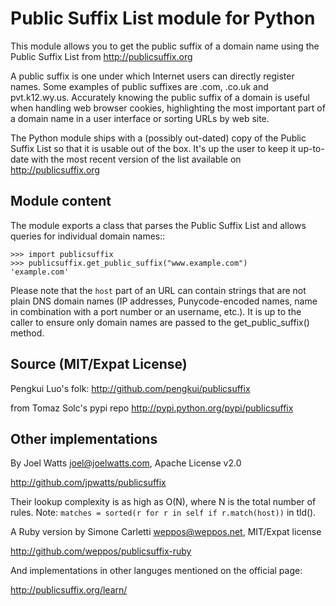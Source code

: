 Public Suffix List module for Python
====================================

This module allows you to get the public suffix of a domain name using the
Public Suffix List from http://publicsuffix.org

A public suffix is one under which Internet users can directly register
names. Some examples of public suffixes are .com, .co.uk and pvt.k12.wy.us.
Accurately knowing the public suffix of a domain is useful when handling
web browser cookies, highlighting the most important part of a domain name
in a user interface or sorting URLs by web site.

The Python module ships with a (possibly out-dated) copy of the Public
Suffix List so that it is usable out of the box. It's up the user to keep
it up-to-date with the most recent version of the list available on
http://publicsuffix.org


Module content
--------------

The module exports a class that parses the Public Suffix List and allows
queries for individual domain names::

    >>> import publicsuffix
    >>> publicsuffix.get_public_suffix("www.example.com")
    'example.com'

Please note that the ``host`` part of an URL can contain strings that are
not plain DNS domain names (IP addresses, Punycode-encoded names, name in
combination with a port number or an username, etc.). It is up to the caller
to ensure only domain names are passed to the get_public_suffix() method.


Source (MIT/Expat License)
--------------------------

Pengkui Luo's folk:
http://github.com/pengkui/publicsuffix

from Tomaz Solc's pypi repo
http://pypi.python.org/pypi/publicsuffix


Other implementations
---------------------

By Joel Watts <joel@joelwatts.com>, Apache License v2.0

http://github.com/jpwatts/publicsuffix

Their lookup complexity is as high as O(N), where N is the total number of
rules. Note: ``matches = sorted(r for r in self if r.match(host))`` in tld().


A Ruby version by Simone Carletti <weppos@weppos.net>, MIT/Expat license

http://github.com/weppos/publicsuffix-ruby


And implementations in other languges mentioned on the official page:

http://publicsuffix.org/learn/

